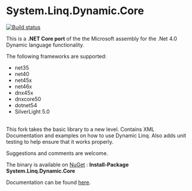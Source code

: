 # System.Linq.Dynamic.Core

[![Build status](https://ci.appveyor.com/api/projects/status/0c4v2bsvdqd57600?svg=true)](https://ci.appveyor.com/project/StefH/system-linq-dynamic-core)

This is a **.NET Core port** of the the Microsoft assembly for the .Net 4.0 Dynamic language functionality.

The following frameworks are supported:
- net35
- net40
- net45x
- net46x
- dnx45x
- dnxcore50
- dotnet54
- SilverLight 5.0

<br>
This fork takes the basic library to a new level.  Contains XML Documentation and examples on how to use Dynamic Linq. Also adds unit testing to help ensure that it works properly.

Suggestions and comments are welcome.

The binary is available on [NuGet][1] : **Install-Package System.Linq.Dynamic.Core**

Documentation can be found [here][2].

[1]: https://www.nuget.org/packages/System.Linq.Dynamic.Core/ "NuGet - System Linq Dynamic Core"
[2]: http://todo
